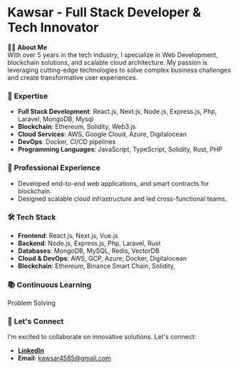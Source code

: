 # Kawsar - Full Stack Developer & Tech Innovator

👨‍💻 **About Me**  
With over 5 years in the tech industry, I specialize in Web Development, blockchain solutions, and scalable cloud architecture. My passion is leveraging cutting-edge technologies to solve complex business challenges and create transformative user experiences.

### 🚀 **Expertise**
- **Full Stack Development**: React.js, Next.js, Node.js, Express.js, Php, Laravel, MongoDB, Mysql
- **Blockchain**: Ethereum, Solidity, Web3.js
- **Cloud Services**: AWS, Google Cloud, Azure, Digitalocean
- **DevOps**: Docker, CI/CD pipelines
- **Programming Languages**: JavaScript, TypeScript, Solidity, Rust, PHP

### 💼 **Professional Experience**
- Developed end-to-end web applications, and smart contracts for blockchain.
- Designed scalable cloud infrastructure and led cross-functional teams.
  
### 🛠️ **Tech Stack**
- **Frontend**: React.js, Next.js, Vue.js
- **Backend**: Node.js, Express.js, Php, Laravel, Rust
- **Databases**: MongoDB, MySQL, Redis, VectorDB
- **Cloud & DevOps**: AWS, GCP, Azure, Docker, Digitalocean
- **Blockchain**: Ethereum, Binance Smart Chain, Solidity,

### 📚 **Continuous Learning**
Problem Solving

### 🤝 **Let's Connect**
I'm excited to collaborate on innovative solutions. Let's connect:
- **[LinkedIn](https://www.linkedin.com/in/kawsar-ali-8b53a520b/)**
- **Email**: kawsar4585@gmail.com
